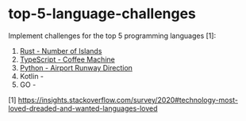 # top-5-language-challenges

Implement challenges for the top 5 programming languages [1]:

1. [Rust - Number of Islands](https://github.com/martin-krueger/top-5-language-challenges/tree/master/rust-number-of-islands)
2. [TypeScript - Coffee Machine](https://github.com/martin-krueger/top-5-language-challenges/tree/master/typescript-coffee-machine) 
3. [Python - Airport Runway Direction]()
4. Kotlin - 
5. GO - 



[1] https://insights.stackoverflow.com/survey/2020#technology-most-loved-dreaded-and-wanted-languages-loved
